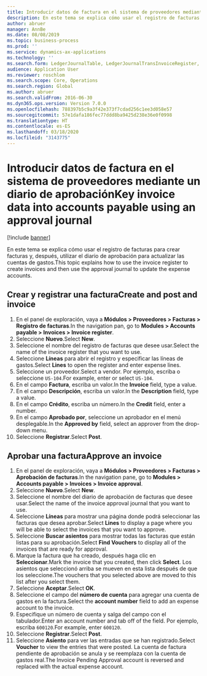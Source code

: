 ```yaml
---
title: Introducir datos de factura en el sistema de proveedores mediante un diario de aprobación
description: En este tema se explica cómo usar el registro de facturas para crear facturas y, después, utilizar el diario de aprobación para actualizar las cuentas de gastos.
author: abruer
manager: AnnBe
ms.date: 08/08/2019
ms.topic: business-process
ms.prod: ''
ms.service: dynamics-ax-applications
ms.technology: ''
ms.search.form: LedgerJournalTable, LedgerJournalTransInvoiceRegister, HcmWorkerLookUp, LedgerJournalTransApprove, LedgerJournalTransApproveFetchVouchers, LedgerTransVoucher
audience: Application User
ms.reviewer: roschlom
ms.search.scope: Core, Operations
ms.search.region: Global
ms.author: abruer
ms.search.validFrom: 2016-06-30
ms.dyn365.ops.version: Version 7.0.0
ms.openlocfilehash: 788397b5c9a3f42e373f7cdad256c1ee3d058e57
ms.sourcegitcommit: 57e1dafa186fec77ddd8ba9425d238e36e0f0998
ms.translationtype: HT
ms.contentlocale: es-ES
ms.lasthandoff: 03/18/2020
ms.locfileid: "3143775"
---
```

# <a name="key-invoice-data-into-accounts-payable-using-an-approval-journal"></a><span data-ttu-id="5ec5b-103">Introducir datos de factura en el sistema de proveedores mediante un diario de aprobación</span><span class="sxs-lookup"><span data-stu-id="5ec5b-103">Key invoice data into accounts payable using an approval journal</span></span>

[!include [banner](../../includes/banner.md)]

<span data-ttu-id="5ec5b-104">En este tema se explica cómo usar el registro de facturas para crear facturas y, después, utilizar el diario de aprobación para actualizar las cuentas de gastos.</span><span class="sxs-lookup"><span data-stu-id="5ec5b-104">This topic explains how to use the invoice register to create invoices and then use the approval journal to update the expense accounts.</span></span>

## <a name="create-and-post-and-invoice"></a><span data-ttu-id="5ec5b-105">Crear y registrar una factura</span><span class="sxs-lookup"><span data-stu-id="5ec5b-105">Create and post and invoice</span></span>
1. <span data-ttu-id="5ec5b-106">En el panel de exploración, vaya a **Módulos > Proveedores > Facturas > Registro de facturas**.</span><span class="sxs-lookup"><span data-stu-id="5ec5b-106">In the navigation pan, go to **Modules > Accounts payable > Invoices > Invoice register**.</span></span>
2. <span data-ttu-id="5ec5b-107">Seleccione **Nuevo**.</span><span class="sxs-lookup"><span data-stu-id="5ec5b-107">Select **New**.</span></span>
3. <span data-ttu-id="5ec5b-108">Seleccione el nombre del registro de facturas que desee usar.</span><span class="sxs-lookup"><span data-stu-id="5ec5b-108">Select the name of the invoice register that you want to use.</span></span>
4. <span data-ttu-id="5ec5b-109">Seleccione **Líneas** para abrir el registro y especificar las líneas de gastos.</span><span class="sxs-lookup"><span data-stu-id="5ec5b-109">Select **Lines** to open the register and enter expense lines.</span></span>
5. <span data-ttu-id="5ec5b-110">Seleccione un proveedor.</span><span class="sxs-lookup"><span data-stu-id="5ec5b-110">Select a vendor.</span></span> <span data-ttu-id="5ec5b-111">Por ejemplo, escriba o seleccione `US-104`.</span><span class="sxs-lookup"><span data-stu-id="5ec5b-111">For example, enter or select `US-104`.</span></span>
6. <span data-ttu-id="5ec5b-112">En el campo **Factura**, escriba un valor.</span><span class="sxs-lookup"><span data-stu-id="5ec5b-112">In the **Invoice** field, type a value.</span></span>
7. <span data-ttu-id="5ec5b-113">En el campo **Descripción**, escriba un valor.</span><span class="sxs-lookup"><span data-stu-id="5ec5b-113">In the **Description** field, type a value.</span></span>
8. <span data-ttu-id="5ec5b-114">En el campo **Crédito**, escriba un número.</span><span class="sxs-lookup"><span data-stu-id="5ec5b-114">In the **Credit** field, enter a number.</span></span>
9. <span data-ttu-id="5ec5b-115">En el campo **Aprobado por**, seleccione un aprobador en el menú desplegable.</span><span class="sxs-lookup"><span data-stu-id="5ec5b-115">In the **Approved by** field, select an approver from the drop-down menu.</span></span>
10. <span data-ttu-id="5ec5b-116">Seleccione **Registrar**.</span><span class="sxs-lookup"><span data-stu-id="5ec5b-116">Select **Post**.</span></span>

## <a name="approve-an-invoice"></a><span data-ttu-id="5ec5b-117">Aprobar una factura</span><span class="sxs-lookup"><span data-stu-id="5ec5b-117">Approve an invoice</span></span>
1. <span data-ttu-id="5ec5b-118">En el panel de exploración, vaya a **Módulos > Proveedores > Facturas > Aprobación de facturas**.</span><span class="sxs-lookup"><span data-stu-id="5ec5b-118">In the navigation pane, go to **Modules > Accounts payable > Invoices > Invoice approval**.</span></span>
2. <span data-ttu-id="5ec5b-119">Seleccione **Nuevo**.</span><span class="sxs-lookup"><span data-stu-id="5ec5b-119">Select **New**.</span></span>
3. <span data-ttu-id="5ec5b-120">Seleccione el nombre del diario de aprobación de facturas que desee usar.</span><span class="sxs-lookup"><span data-stu-id="5ec5b-120">Select the name of the invoice approval journal that you want to use.</span></span>
4. <span data-ttu-id="5ec5b-121">Seleccione **Líneas** para mostrar una página donde podrá seleccionar las facturas que desea aprobar.</span><span class="sxs-lookup"><span data-stu-id="5ec5b-121">Select **Lines** to display a page where you will be able to select the invoices that you want to approve.</span></span>
5. <span data-ttu-id="5ec5b-122">Seleccione **Buscar asientos** para mostrar todas las facturas que están listas para su aprobación.</span><span class="sxs-lookup"><span data-stu-id="5ec5b-122">Select **Find Vouchers** to display all of the invoices that are ready for approval.</span></span>
6. <span data-ttu-id="5ec5b-123">Marque la factura que ha creado, después haga clic en **Seleccionar**.</span><span class="sxs-lookup"><span data-stu-id="5ec5b-123">Mark the invoice that you created, then click **Select**.</span></span> <span data-ttu-id="5ec5b-124">Los asientos que seleccionó arriba se mueven en esta lista después de que los seleccione.</span><span class="sxs-lookup"><span data-stu-id="5ec5b-124">The vouchers that you selected above are moved to this list after you select them.</span></span>  
7. <span data-ttu-id="5ec5b-125">Seleccione **Aceptar**.</span><span class="sxs-lookup"><span data-stu-id="5ec5b-125">Select **OK**.</span></span>
8. <span data-ttu-id="5ec5b-126">Seleccione el campo del **número de cuenta** para agregar una cuenta de gastos en la factura.</span><span class="sxs-lookup"><span data-stu-id="5ec5b-126">Select the **account number** field to add an expense account to the invoice.</span></span>
9. <span data-ttu-id="5ec5b-127">Especifique un número de cuenta y salga del campo con el tabulador.</span><span class="sxs-lookup"><span data-stu-id="5ec5b-127">Enter an account number and tab off of the field.</span></span> <span data-ttu-id="5ec5b-128">Por ejemplo, escriba `600120`.</span><span class="sxs-lookup"><span data-stu-id="5ec5b-128">For example, enter `600120`.</span></span>
10. <span data-ttu-id="5ec5b-129">Seleccione **Registrar**.</span><span class="sxs-lookup"><span data-stu-id="5ec5b-129">Select **Post**.</span></span>
11. <span data-ttu-id="5ec5b-130">Seleccione **Asiento** para ver las entradas que se han registrado.</span><span class="sxs-lookup"><span data-stu-id="5ec5b-130">Select **Voucher** to view the entries that were posted.</span></span> <span data-ttu-id="5ec5b-131">La cuenta de factura pendiente de aprobación se anula y se reemplaza con la cuenta de gastos real.</span><span class="sxs-lookup"><span data-stu-id="5ec5b-131">The Invoice Pending Approval account is reversed and replaced with the actual expense account.</span></span>  

